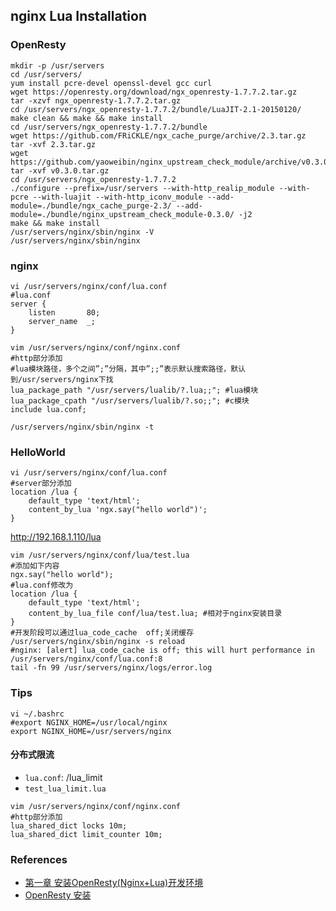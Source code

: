 ## nginx Lua Installation

### OpenResty
```
mkdir -p /usr/servers
cd /usr/servers/
yum install pcre-devel openssl-devel gcc curl
wget https://openresty.org/download/ngx_openresty-1.7.7.2.tar.gz
tar -xzvf ngx_openresty-1.7.7.2.tar.gz
cd /usr/servers/ngx_openresty-1.7.7.2/bundle/LuaJIT-2.1-20150120/
make clean && make && make install
cd /usr/servers/ngx_openresty-1.7.7.2/bundle
wget https://github.com/FRiCKLE/ngx_cache_purge/archive/2.3.tar.gz
tar -xvf 2.3.tar.gz
wget https://github.com/yaoweibin/nginx_upstream_check_module/archive/v0.3.0.tar.gz
tar -xvf v0.3.0.tar.gz
cd /usr/servers/ngx_openresty-1.7.7.2
./configure --prefix=/usr/servers --with-http_realip_module --with-pcre --with-luajit --with-http_iconv_module --add-module=./bundle/ngx_cache_purge-2.3/ --add-module=./bundle/nginx_upstream_check_module-0.3.0/ -j2
make && make install
/usr/servers/nginx/sbin/nginx -V
/usr/servers/nginx/sbin/nginx
```

### nginx
```
vi /usr/servers/nginx/conf/lua.conf
#lua.conf
server {
    listen       80;
    server_name  _;
}
```
```
vim /usr/servers/nginx/conf/nginx.conf
#http部分添加
#lua模块路径，多个之间”;”分隔，其中”;;”表示默认搜索路径，默认到/usr/servers/nginx下找
lua_package_path "/usr/servers/lualib/?.lua;;"; #lua模块
lua_package_cpath "/usr/servers/lualib/?.so;;"; #c模块
include lua.conf;
```
```
/usr/servers/nginx/sbin/nginx -t
```

### HelloWorld
```
vi /usr/servers/nginx/conf/lua.conf
#server部分添加
location /lua {
    default_type 'text/html';
    content_by_lua 'ngx.say("hello world")';
}
```
http://192.168.1.110/lua
```
vim /usr/servers/nginx/conf/lua/test.lua
#添加如下内容
ngx.say("hello world");
#lua.conf修改为
location /lua {
    default_type 'text/html';
    content_by_lua_file conf/lua/test.lua; #相对于nginx安装目录
}
#开发阶段可以通过lua_code_cache  off;关闭缓存
/usr/servers/nginx/sbin/nginx -s reload
#nginx: [alert] lua_code_cache is off; this will hurt performance in /usr/servers/nginx/conf/lua.conf:8
tail -fn 99 /usr/servers/nginx/logs/error.log
```

### Tips
```
vi ~/.bashrc
#export NGINX_HOME=/usr/local/nginx
export NGINX_HOME=/usr/servers/nginx
```

#### 分布式限流
- `lua.conf`: /lua_limit
- `test_lua_limit.lua`
```
vim /usr/servers/nginx/conf/nginx.conf
#http部分添加
lua_shared_dict locks 10m;
lua_shared_dict limit_counter 10m;
```

### References
- [第一章 安装OpenResty(Nginx+Lua)开发环境](https://www.iteye.com/blog/jinnianshilongnian-2186270)
- [OpenResty 安装](https://openresty.org/cn/installation.html)